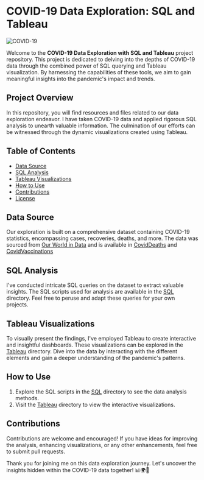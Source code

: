 # COVID-19 Data Exploration: SQL and Tableau

![COVID-19](https://www.dropbox.com/scl/fi/z3mtidkds7pzgprjuzis8/download-1.jpeg?rlkey=y80cy3xre90074sd8kygzrfhq&dl=0)

Welcome to the **COVID-19 Data Exploration with SQL and Tableau** project repository. This project is dedicated to delving into the depths of COVID-19 data through the combined power of SQL querying and Tableau visualization. By harnessing the capabilities of these tools, we aim to gain meaningful insights into the pandemic's impact and trends.

## Project Overview

In this repository, you will find resources and files related to our data exploration endeavor. I have taken COVID-19 data and applied rigorous SQL analysis to unearth valuable information. The culmination of our efforts can be witnessed through the dynamic visualizations created using Tableau.

## Table of Contents

- [Data Source](#data-source)
- [SQL Analysis](#sql-analysis)
- [Tableau Visualizations](#tableau-visualizations)
- [How to Use](#how-to-use)
- [Contributions](#contributions)
- [License](#license)

## Data Source

Our exploration is built on a comprehensive dataset containing COVID-19 statistics, encompassing cases, recoveries, deaths, and more. The data was sourced from [Our World in Data](https://ourworldindata.org/covid-deaths) and is available in [CovidDeaths](https://github.com/LakshGehani/-COVID_Data_Exploration_SQL_Tableau-/blob/main/Assets/CovidDeaths.xlsx) and [CovidVaccinations](https://github.com/LakshGehani/-COVID_Data_Exploration_SQL_Tableau-/blob/main/Assets/CovidVaccinations.xlsx)

## SQL Analysis

I've conducted intricate SQL queries on the dataset to extract valuable insights. The SQL scripts used for analysis are available in the [SQL](SQL) directory. Feel free to peruse and adapt these queries for your own projects.

## Tableau Visualizations

To visually present the findings, I've employed Tableau to create interactive and insightful dashboards. These visualizations can be explored in the [Tableau](Tableau) directory. Dive into the data by interacting with the different elements and gain a deeper understanding of the pandemic's patterns.

## How to Use

1. Explore the SQL scripts in the [SQL](SQL) directory to see the data analysis methods.
2. Visit the [Tableau](Tableau) directory to view the interactive visualizations.

## Contributions

Contributions are welcome and encouraged! If you have ideas for improving the analysis, enhancing visualizations, or any other enhancements, feel free to submit pull requests. 

Thank you for joining me on this data exploration journey. Let's uncover the insights hidden within the COVID-19 data together! 📊🌍🦠
